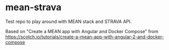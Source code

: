 # mean-strava
Test repo to play around with MEAN stack and STRAVA API.

Based on "Create a MEAN app with Angular and Docker Compose" from https://scotch.io/tutorials/create-a-mean-app-with-angular-2-and-docker-compose
